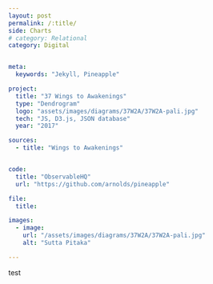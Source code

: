 ```yaml
---
layout: post
permalink: /:title/
side: Charts
# category: Relational
category: Digital


meta:
  keywords: "Jekyll, Pineapple"

project:
  title: "37 Wings to Awakenings"
  type: "Dendrogram"
  logo: "assets/images/diagrams/37W2A/37W2A-pali.jpg"
  tech: "JS, D3.js, JSON database"
  year: "2017"

sources:
  - title: "Wings to Awakenings"


code:
  title: "ObservableHQ"
  url: "https://github.com/arnolds/pineapple"

file:
  title:

images:
  - image:
    url: "/assets/images/diagrams/37W2A/37W2A-pali.jpg"
    alt: "Sutta Pitaka"

---
```


test
